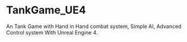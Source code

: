 # TankGame_UE4
An Tank Game with Hand in Hand combat system, Simple AI, Advanced Control system With Unreal Engine 4.
